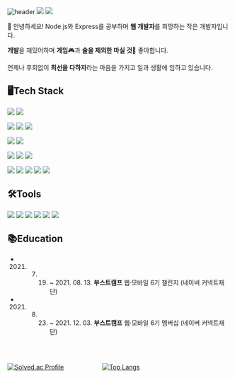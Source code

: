 ![header](https://capsule-render.vercel.app/api?type=waving&color=auto&height=300&section=header&text=LeeKwangmin&fontSize=90)
<img src="https://img.shields.io/badge/dltkdtn456@gmail.com-EA4335?style=flat-square&logo=Gmail&logoColor=white"/> <img src="https://img.shields.io/badge/dltkdtn56@naver.com-03C75A?style=flat-square&logo=Naver&logoColor=white"/>

👋 안녕하세요! Node.js와 Express를 공부하며 **웹 개발자**를 희망하는 작은 개발자입니다.

**개발**을 재밌어하며 **게임**🎮과 **술을 제외한 마실 것**🧉 좋아합니다.

언제나 후회없이 **최선을 다하자**라는 마음을 가지고 일과 생활에 임하고 있습니다.


## 🖥Tech Stack
<img src="https://img.shields.io/badge/C++-00599C?style=flat-square&logo=c%2B%2B&logoColor=white"/> <img src="https://img.shields.io/badge/Dart-0175C2?style=flat-square&logo=dart&logoColor=white"/> 

<img src="https://img.shields.io/badge/HTML-E34F26?style=flat-square&logo=html5&logoColor=white"/> <img src="https://img.shields.io/badge/CSS-1572B6?style=flat-square&logo=CSS3&logoColor=white"/> <img src="https://img.shields.io/badge/JavaScript-F7DF1E?style=flat-square&logo=JavaScript&logoColor=white"/> 

<img src="https://img.shields.io/badge/Node.js-339933?style=flat-square&logo=node.js&logoColor=white"/> <img src="https://img.shields.io/badge/Express-000000?style=flat-square&logo=JavaScript&logoColor=white"/> 

<img src="https://img.shields.io/badge/React-61DAFB?style=flat-square&logo=React&logoColor=white"/> <img src="https://img.shields.io/badge/styled components-DB7093?style=flat-square&logo=styled components&logoColor=white"/> <img src="https://img.shields.io/badge/Sequelize-52B0E7?style=flat-square&logo=Sequelize&logoColor=white"/>

<img src="https://img.shields.io/badge/Webpack-8DD6F9?style=flat-square&logo=Webpack&logoColor=white"/> <img src="https://img.shields.io/badge/Babel-F9DC3E?style=flat-square&logo=Babel&logoColor=white"/>
<img src="https://img.shields.io/badge/MySQL-4479A1?style=flat-square&logo=MySQL&logoColor=white"/>
<img src="https://img.shields.io/badge/GitHubActions-2088FF?style=flat-square&logo=GitHubActions&logoColor=white"/>
<img src="https://img.shields.io/badge/Socket.io-010101?style=flat-square&logo=Socket.io&logoColor=white"/>

## 🛠Tools
<img src="https://img.shields.io/badge/Visual Studio-5C2D91?style=flat-square&logo=Visual Studio&logoColor=white"/> <img src="https://img.shields.io/badge/VS Code-007ACC?style=flat-square&logo=Visual Studio Code&logoColor=white"/> <img src="https://img.shields.io/badge/Flutter-02569B?style=flat-square&logo=Flutter&logoColor=white"/> <img src="https://img.shields.io/badge/Git-F05032?style=flat-square&logo=Git&logoColor=white"/> <img src="https://img.shields.io/badge/Firebase-FFCA28?style=flat-square&logo=Flutter&logoColor=white"/> <img src="https://img.shields.io/badge/GitHub-181717?style=flat-square&logo=GitHub&logoColor=white"/> 

## 📚Education
- 2021. 07. 19. ~ 2021. 08. 13. **부스트캠프** 웹·모바일 6기 챌린지 (네이버 커넥트재단)
- 2021. 08. 23. ~ 2021. 12. 03. **부스트캠프** 웹·모바일 6기 멤버십 (네이버 커넥트재단)

<br><br>

[![Solved.ac Profile](http://mazassumnida.wtf/api/v2/generate_badge?boj=dltkdtn56)](https://solved.ac/dltkdtn56/) &nbsp;&nbsp;&nbsp;&nbsp;&nbsp;&nbsp;&nbsp;&nbsp;&nbsp;&nbsp;&nbsp;&nbsp;&nbsp;&nbsp;&nbsp;&nbsp;&nbsp;&nbsp;&nbsp;&nbsp;&nbsp;[![Top Langs](https://github-readme-stats.vercel.app/api/top-langs/?username=LeeKwang-min&layout=compact)](https://github.com/LeeKwang-min/github-readme-stats)



<!--
**LeeKwang-min/LeeKwang-min** is a ✨ _special_ ✨ repository because its `README.md` (this file) appears on your GitHub profile.

Here are some ideas to get you started:

- 🔭 I’m currently working on ...
- 🌱 I’m currently learning ...
- 👯 I’m looking to collaborate on ...
- 🤔 I’m looking for help with ...
- 💬 Ask me about ...
- 📫 How to reach me: ...
- 😄 Pronouns: ...
- ⚡ Fun fact: ...
-->

